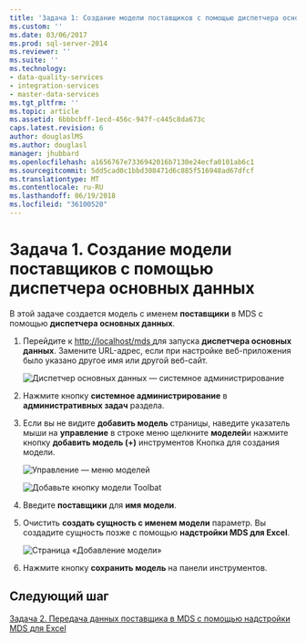 ```yaml
---
title: 'Задача 1: Создание модели поставщиков с помощью диспетчера основных данных | Документы Microsoft'
ms.custom: ''
ms.date: 03/06/2017
ms.prod: sql-server-2014
ms.reviewer: ''
ms.suite: ''
ms.technology:
- data-quality-services
- integration-services
- master-data-services
ms.tgt_pltfrm: ''
ms.topic: article
ms.assetid: 6bbbcbff-1ecd-456c-947f-c445c8da673c
caps.latest.revision: 6
author: douglaslMS
ms.author: douglasl
manager: jhubbard
ms.openlocfilehash: a1656767e7336942016b7130e24ecfa0101ab6c1
ms.sourcegitcommit: 5dd5cad0c1bbd308471d6c885f516948ad67dfcf
ms.translationtype: MT
ms.contentlocale: ru-RU
ms.lasthandoff: 06/19/2018
ms.locfileid: "36100520"
---
```

# <a name="task-1-creating-suppliers-model-using-master-data-manager"></a>Задача 1. Создание модели поставщиков с помощью диспетчера основных данных
  В этой задаче создается модель с именем **поставщики** в MDS с помощью **диспетчера основных данных**.  
  
1.  Перейдите к [ http://localhost/mds ](http://localhost/mds) для запуска **диспетчера основных данных**. Замените URL-адрес, если при настройке веб-приложения было указано другое имя или другой веб-сайт.  
  
     ![Диспетчер основных данных — системное администрирование](../../2014/tutorials/media/et-creatingsuppliersmodelusingmdm-01.jpg "диспетчера основных данных — системное администрирование")  
  
2.  Нажмите кнопку **системное администрирование** в **административных задач** раздела.  
  
3.  Если вы не видите **добавить модель** страницы, наведите указатель мыши на **управление** в строке меню щелкните **моделей**и нажмите кнопку **добавить модель (+)** инструментов Кнопка для создания модели.  
  
     ![Управление — меню моделей](../../2014/tutorials/media/et-creatingsuppliersmodelusingmdm-02.jpg "Управление — меню моделей")  
  
     ![Добавьте кнопку модели Toolbat](../../2014/tutorials/media/et-creatingsuppliersmodelusingmdm-03.jpg "модель Toolbat кнопка \"Добавить\"")  
  
4.  Введите **поставщики** для **имя модели**.  
  
5.  Очистить **создать сущность с именем модели** параметр. Вы создадите сущность позже с помощью **надстройки MDS для Excel**.  
  
     ![Страница «Добавление модели»](../../2014/tutorials/media/et-creatingsuppliersmodelusingmdm-04.jpg "«Добавление модели»")  
  
6.  Нажмите кнопку **сохранить модель** на панели инструментов.  
  
## <a name="next-step"></a>Следующий шаг  
 [Задача 2. Передача данных поставщика в MDS с помощью надстройки MDS для Excel](../../2014/tutorials/task-2-uploading-supplier-data-to-mds-using-mds-add-in-for-excel.md)  
  
  